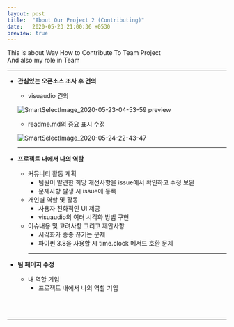 ```yaml
---
layout: post
title:  "About Our Project 2 (Contributing)"
date:   2020-05-23 21:00:36 +0530
preview: true
---
```

This is about Way How to Contribute To Team Project<br>
And also my role in Team<br>

<hr/>

- **관심있는 오픈소스 조사 후 건의**
  - visuaudio 건의
  
  ![SmartSelectImage_2020-05-23-04-53-59 preview](https://user-images.githubusercontent.com/63662808/82729689-6ebd9580-9d34-11ea-9a4f-3b21f57aeea0.png)
  
  
  - readme.md의 중요 표시 수정
  
  ![SmartSelectImage_2020-05-24-22-43-47](https://user-images.githubusercontent.com/63662808/82755673-1b207a00-9e10-11ea-9248-86dcf7181266.png)
  <hr/>
- **프로젝트 내에서 나의 역할**
  - 커뮤니티 활동 계획
      - 팀원이 발견한 희망 개선사항을 issue에서 확인하고 수정 보완
      - 문제사항 발생 시 issue에 등록 
  - 개인별 역할 및 활동
      - 사용자 친화적인 UI 제공
      - visuaudio의 여러 시각화 방법 구현
  - 이슈내용 및 고려사항 그리고 제안사항
      - 시각화가 종종 끊기는 문제
      - 파이썬 3.8을 사용할 시 time.clock 메서드 호환 문제
      <hr/>
- **팀 페이지 수정**
  - 내 역할 기입
    - 프로젝트 내에서 나의 역할 기입
  
<br><br>

<hr/>

